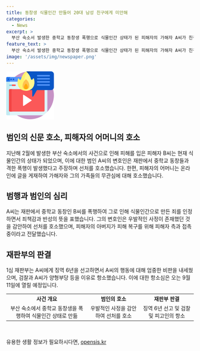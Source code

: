 ```yaml
---
title: 동창생 식물인간 만들어 20대 남성 친구에게 미안해
categories:
  - News
excerpt: >
  부산 숙소서 발생한 중학교 동창생 폭행으로 식물인간 상태가 된 피해자의 가해자 A씨가 친구에 미안하다며 선처를 호소했다. A씨의 변호인은 우발적인 사정을 감안해 선처를 요청했고, A씨는 모든 혐의를 인정하며 죄책감을 토로했다. 피해자의 어머니는 가해자와 가족들의 사과 없는 태도를 비판했으며, 1심 재판부는 A씨에게 징역 6년을 선고했고, 이에 A씨와 검찰이 항소했다. 9월 11일에 선고 공판이 열릴 예정이다.
feature_text: >
  부산 숙소서 발생한 중학교 동창생 폭행으로 식물인간 상태가 된 피해자의 가해자 A씨가 친구에 미안하다며 선처를 호소했다. A씨의 변호인은 우발적인 사정을 감안해 선처를 요청했고, A씨는 모든 혐의를 인정하며 죄책감을 토로했다. 피해자의 어머니는 가해자와 가족들의 사과 없는 태도를 비판했으며, 1심 재판부는 A씨에게 징역 6년을 선고했고, 이에 A씨와 검찰이 항소했다. 9월 11일에 선고 공판이 열릴 예정이다.
image: '/assets/img/newspaper.png'
---
```


<p><img src="/assets/img/news.png" alt="rentncar 속보" /></p>

<h2 data-ke-size="size26">범인의 신문 호소, 피해자의 어머니의 호소</h2>

<p data-ke-size="size16">지난해 2월에 발생한 부산 숙소에서의 사건으로 인해 피해를 입은 피해자 B씨는 현재 식물인간의 상태가 되었으며, 이에 대한 범인 A씨의 변호인은 재판에서 중학교 동창들과 격한 폭행이 발생했다고 주장하며 선처를 호소했습니다. 한편, 피해자의 어머니는 온라인에 글을 게재하여 가해자와 그의 가족들의 무관심에 대해 호소했습니다.</p>

<h2 data-ke-size="size26">범행과 범인의 심리</h2>

<p data-ke-size="size16">A씨는 재판에서 중학교 동창인 B씨를 폭행하여 그로 인해 식물인간으로 만든 죄를 인정하면서 죄책감과 반성의 뜻을 표했습니다. 그의 변호인은 우발적인 사정이 존재했던 것을 감안하여 선처를 호소했으며, 피해자의 아버지가 피해 복구를 위해 피해자 측과 접촉 중이라고 전달했습니다.</p>

<h2 data-ke-size="size26">재판부의 판결</h2>

<p data-ke-size="size16">1심 재판부는 A씨에게 징역 6년을 선고하면서 A씨의 행동에 대해 엄중한 비판을 내세웠으며, 검찰과 A씨가 양형부당 등을 이유로 항소했습니다. 이에 대한 항소심은 오는 9월 11일에 열릴 예정입니다.</p>

<table>
    <tr>
        <td style="text-align: center; height: 17px;"><b>사건 개요</b></td>
        <td style="text-align: center; height: 17px;"><b>범인의 호소</b></td>
        <td style="text-align: center; height: 17px;"><b>재판부 판결</b></td>
    </tr>
    <tr>
        <td style="text-align: center; height: 17px;">부산 숙소에서 중학교 동창생을 폭행하여 식물인간 상태로 만듦</td>
        <td style="text-align: center; height: 17px;">우발적인 사정을 감안하여 선처를 호소</td>
        <td style="text-align: center; height: 17px;">징역 6년 선고 및 검찰 및 피고인의 항소</td>
    </tr>
</table>

<p><p data-ke-size="size16">&nbsp;</p></p>
유용한 생활 정보가 필요하시다면, <a href="https://opensis.kr" rel="dofollow">opensis.kr</a>


